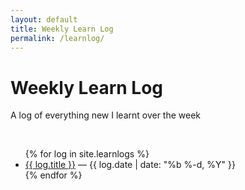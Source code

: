 ```yaml
---
layout: default
title: Weekly Learn Log
permalink: /learnlog/
---
```


<h1>Weekly Learn Log</h1>
<p>A log of everything new I learnt over the week</p>
<br>
<ul>
    {% for log in site.learnlogs %}
        <li>
            <a href="{{ log.url }}">{{ log.title }}</a> — {{ log.date | date: "%b %-d, %Y" }}
        </li>
    {% endfor %}
</ul>